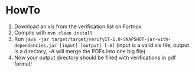 # HowTo

1. Download an xls from the verification list on Fortnox
2. Compile with `mvn clean install`
3. Run `java -jar target/target/verifyIT-1.0-SNAPSHOT-jar-with-dependencies.jar [input] [output] [-A]` (input is a valid xls file, output is a directory, -A will merge the PDFs into one big file)
4. Now your output directory should be filled with verifications in pdf format!
